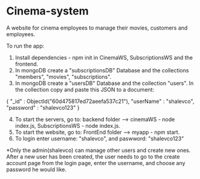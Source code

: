 # Cinema-system
A website for cinema employees to manage their movies, customers and employees.

To run the app:
1. Install dependencies - npm init in CinemaWS, SubscriptionsWS and the frontend.
2. In mongoDB create a "subscriptionsDB" Database and the collections "members", "movies", "subscriptions".
3. In mongoDB create a "usersDB" Database and the collection "users". In the collection copy and paste this JSON to a document: 

{
    "_id" : ObjectId("60d475817ed72aeefa537c21"),
    "userName" : "shalevco",
    "password" : "shalevco123"
}


4. To start the servers, go to: backend folder --> cinemaWS - node index.js, SubscriptionsWS - node index.js.   
5. To start the website, go to: FrontEnd folder --> myapp - npm start.
6. To login enter username: "shalevco", and paswword: "shalevco123" 

*Only the admin(shalevco) can manage other users and create new ones. After a new user has been created, the user needs to go to the create account page from the login page, enter the username, and choose any password he would like.

